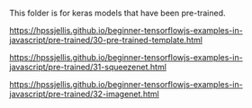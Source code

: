 This folder is for keras models that have been pre-trained.

https://hpssjellis.github.io/beginner-tensorflowjs-examples-in-javascript/pre-trained/30-pre-trained-template.html



https://hpssjellis.github.io/beginner-tensorflowjs-examples-in-javascript/pre-trained/31-squeezenet.html


https://hpssjellis.github.io/beginner-tensorflowjs-examples-in-javascript/pre-trained/32-imagenet.html



